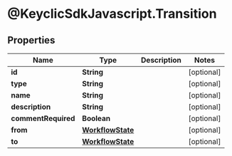 # @KeyclicSdkJavascript.Transition

## Properties
Name | Type | Description | Notes
------------ | ------------- | ------------- | -------------
**id** | **String** |  | [optional] 
**type** | **String** |  | [optional] 
**name** | **String** |  | [optional] 
**description** | **String** |  | [optional] 
**commentRequired** | **Boolean** |  | [optional] 
**from** | [**WorkflowState**](WorkflowState.md) |  | [optional] 
**to** | [**WorkflowState**](WorkflowState.md) |  | [optional] 


